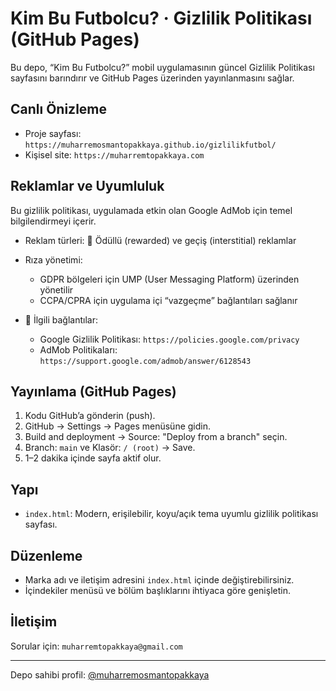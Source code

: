 # Kim Bu Futbolcu? · Gizlilik Politikası (GitHub Pages)

Bu depo, “Kim Bu Futbolcu?” mobil uygulamasının güncel Gizlilik Politikası sayfasını barındırır ve GitHub Pages üzerinden yayınlanmasını sağlar.

## Canlı Önizleme

- Proje sayfası: `https://muharremosmantopakkaya.github.io/gizlilikfutbol/`
- Kişisel site: `https://muharremtopakkaya.com`

## Reklamlar ve Uyumluluk

Bu gizlilik politikası, uygulamada etkin olan Google AdMob için temel bilgilendirmeyi içerir.

- Reklam türleri: 🎯 Ödüllü (rewarded) ve geçiş (interstitial) reklamlar

- Rıza yönetimi:

  - GDPR bölgeleri için UMP (User Messaging Platform) üzerinden yönetilir
  - CCPA/CPRA için uygulama içi “vazgeçme” bağlantıları sağlanır

- 🔗 İlgili bağlantılar:

  - Google Gizlilik Politikası: `https://policies.google.com/privacy`
  - AdMob Politikaları: `https://support.google.com/admob/answer/6128543`

## Yayınlama (GitHub Pages)

1. Kodu GitHub’a gönderin (push).
2. GitHub → Settings → Pages menüsüne gidin.
3. Build and deployment → Source: "Deploy from a branch" seçin.
4. Branch: `main` ve Klasör: `/ (root)` → Save.
5. 1–2 dakika içinde sayfa aktif olur.

## Yapı

- `index.html`: Modern, erişilebilir, koyu/açık tema uyumlu gizlilik politikası sayfası.

## Düzenleme

- Marka adı ve iletişim adresini `index.html` içinde değiştirebilirsiniz.
- İçindekiler menüsü ve bölüm başlıklarını ihtiyaca göre genişletin.

## İletişim

Sorular için: `muharremtopakkaya@gmail.com`

---

Depo sahibi profil: [@muharremosmantopakkaya](https://github.com/muharremosmantopakkaya)
